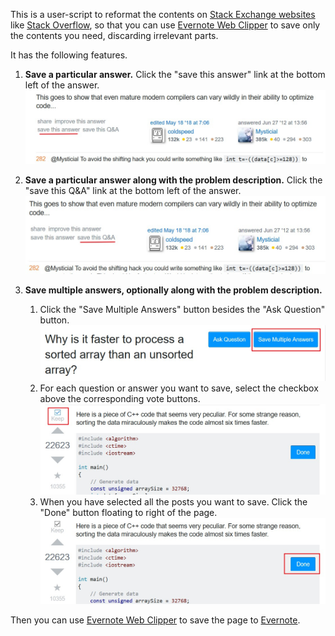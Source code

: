 This is a user-script to reformat the contents on [Stack Exchange websites](https://stackexchange.com/sites) like [Stack Overflow](https://stackoverflow.com), so that you can use [Evernote Web Clipper](https://evernote.com/features/webclipper) to save only the contents you need, discarding irrelevant parts.

It has the following features.

1. **Save a particular answer.**
   Click the "save this answer" link at the bottom left of the answer.
   ![](imgs/save-answer.jpg)

2. **Save a particular answer along with the problem description.**
   Click the "save this Q&A" link at the bottom left of the answer.
   ![](imgs/save-qa.jpg)

3. **Save multiple answers, optionally along with the problem description.**
   1. Click the "Save Multiple Answers" button besides the "Ask Question" button.
      ![](imgs/mult-1.jpg)
   2. For each question or answer you want to save, select the checkbox above the corresponding vote buttons.
      ![](imgs/mult-2.jpg)
   3. When you have selected all the posts you want to save. Click the "Done" button floating to right of the page.
      ![](imgs/mult-3.jpg)

Then you can use [Evernote Web Clipper](https://evernote.com/features/webclipper) to save the page to [Evernote](https://evernote.com).
